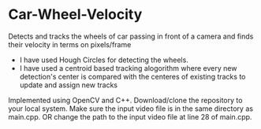 # Car-Wheel-Velocity
Detects and tracks the wheels of car passing in front of a camera and finds their velocity in terms on pixels/frame
- I have used Hough Circles for detecting the wheels.
- I have used a centroid based tracking alogorithm where every new detection's center is compared with the centeres of existing tracks to update and assign new tracks

Implemented using OpenCV and C++.
Download/clone the repository to your local system. Make sure the input video file is in the same directory as main.cpp. OR change the path to the input video file at line 28 of main.cpp.
